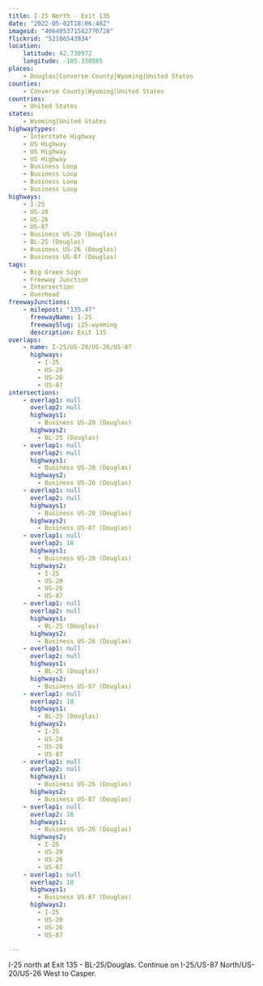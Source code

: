 ```yaml
---
title: I-25 North - Exit 135
date: "2022-05-02T18:06:48Z"
imageid: "406405371582770728"
flickrid: "52106543934"
location:
    latitude: 42.730972
    longitude: -105.338585
places:
    - Douglas|Converse County|Wyoming|United States
counties:
    - Converse County|Wyoming|United States
countries:
    - United States
states:
    - Wyoming|United States
highwaytypes:
    - Interstate Highway
    - US Highway
    - US Highway
    - US Highway
    - Business Loop
    - Business Loop
    - Business Loop
    - Business Loop
highways:
    - I-25
    - US-20
    - US-26
    - US-87
    - Business US-20 (Douglas)
    - BL-25 (Douglas)
    - Business US-26 (Douglas)
    - Business US-87 (Douglas)
tags:
    - Big Green Sign
    - Freeway Junction
    - Intersection
    - Overhead
freewayJunctions:
    - milepost: "135.47"
      freewayName: I-25
      freewaySlug: i25-wyoming
      description: Exit 135
overlaps:
    - name: I-25/US-20/US-26/US-87
      highways:
        - I-25
        - US-20
        - US-26
        - US-87
intersections:
    - overlap1: null
      overlap2: null
      highways1:
        - Business US-20 (Douglas)
      highways2:
        - BL-25 (Douglas)
    - overlap1: null
      overlap2: null
      highways1:
        - Business US-20 (Douglas)
      highways2:
        - Business US-26 (Douglas)
    - overlap1: null
      overlap2: null
      highways1:
        - Business US-20 (Douglas)
      highways2:
        - Business US-87 (Douglas)
    - overlap1: null
      overlap2: 18
      highways1:
        - Business US-20 (Douglas)
      highways2:
        - I-25
        - US-20
        - US-26
        - US-87
    - overlap1: null
      overlap2: null
      highways1:
        - BL-25 (Douglas)
      highways2:
        - Business US-26 (Douglas)
    - overlap1: null
      overlap2: null
      highways1:
        - BL-25 (Douglas)
      highways2:
        - Business US-87 (Douglas)
    - overlap1: null
      overlap2: 18
      highways1:
        - BL-25 (Douglas)
      highways2:
        - I-25
        - US-20
        - US-26
        - US-87
    - overlap1: null
      overlap2: null
      highways1:
        - Business US-26 (Douglas)
      highways2:
        - Business US-87 (Douglas)
    - overlap1: null
      overlap2: 18
      highways1:
        - Business US-26 (Douglas)
      highways2:
        - I-25
        - US-20
        - US-26
        - US-87
    - overlap1: null
      overlap2: 18
      highways1:
        - Business US-87 (Douglas)
      highways2:
        - I-25
        - US-20
        - US-26
        - US-87

---
```

I-25 north at Exit 135 - BL-25/Douglas.  Continue on I-25/US-87 North/US-20/US-26 West to Casper.